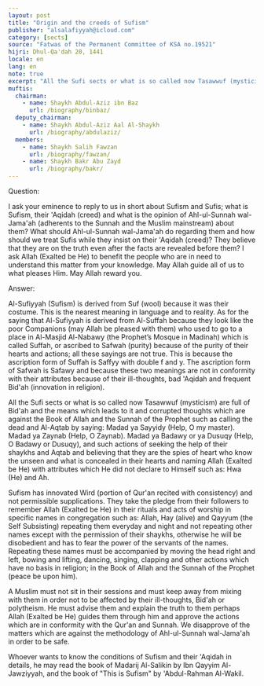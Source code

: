 ```yaml
---
layout: post
title: "Origin and the creeds of Sufism"
publisher: "alsalafiyyah@icloud.com"
category: [sects]
source: "Fatwas of the Permanent Committee of KSA no.19521"
hijri: Dhul-Qa'dah 20, 1441
locale: en
lang: en
note: true
excerpt: "All the Sufi sects or what is so called now Tasawwuf (mysticism) are full of Bid'ah and the means which leads to it and corrupted thoughts which are against the Book of Allah and the Sunnah of the Prophet"
muftis:
  chairman: 
    - name: Shaykh Abdul-Aziz ibn Baz
      url: /biography/binbaz/
  deputy_chairman:
    - name: Shaykh Abdul-Aziz Aal Al-Shaykh
      url: /biography/abdulaziz/
  members: 
    - name: Shaykh Salih Fawzan
      url: /biography/fawzan/
    - name: Shaykh Bakr Abu Zayd
      url: /biography/bakr/
---
```


Question: 

I ask your eminence to reply to us in short about Sufism and Sufis; what is Sufism, their 'Aqidah (creed) and what is the opinion of Ahl-ul-Sunnah wal-Jama'ah (adherents to the Sunnah and the Muslim mainstream) about them? What should Ahl-ul-Sunnah wal-Jama'ah do regarding them and how should we treat Sufis while they insist on their 'Aqidah (creed)? They believe that they are on the truth even after the facts are revealed before them? I ask Allah (Exalted be He) to benefit the people who are in need to understand this matter from your knowledge. May Allah guide all of us to what pleases Him. May Allah reward you. 

Answer: 

Al-Sufiyyah (Sufism) is derived from Suf (wool) because it was their costume. This is the nearest meaning in language and to reality. As for the saying that Al-Sufiyyah is derived from Al-Suffah because they look like the poor Companions (may Allah be pleased with them) who used to go to a place in Al-Masjid Al-Nabawy (the Prophet’s Mosque in Madinah) which is called Suffah, or ascribed to Safwah (purity) because of the purity of their hearts and actions; all these sayings are not true. This is because the ascription form of Suffah is Saffyy with double f and y. The ascription form of Safwah is Safawy and because these two meanings are not in conformity with their attributes because of their ill-thoughts, bad 'Aqidah and frequent Bid'ah (innovation in religion).

All the Sufi sects or what is so called now Tasawwuf (mysticism) are full of Bid'ah and the means which leads to it and corrupted thoughts which are against the Book of Allah and the Sunnah of the Prophet such as calling the dead and Al-Aqtab by saying: Madad ya Sayyidy (Help, O my master). Madad ya Zaynab (Help, O Zaynab). Madad ya Badawy or ya Dusuqy (Help, O Badawy or Dusuqy), and such actions of seeking the help of their shaykhs and Aqtab and believing that they are the spies of heart who know the unseen and what is concealed in their hearts and naming Allah (Exalted be He) with attributes which He did not declare to Himself such as: Hwa (He) and Ah.

Sufism has innovated Wird (portion of Qur'an recited with consistency) and not permissible supplications. They take the pledge from their followers to remember Allah (Exalted be He) in their rituals and acts of worship in specific names in congregation such as: Allah, Hay (alive) and Qayyum (the Self Subsisting) repeating them everyday and night and not repeating other names except with the permission of their shaykhs, otherwise he will be disobedient and has to fear the power of the servants of the names. Repeating these names must be accompanied by moving the head right and left, bowing and lifting, dancing, singing, clapping and other actions which have no basis in religion; in the Book of Allah and the Sunnah of the Prophet (peace be upon him). 

A Muslim must not sit in their sessions and must keep away from mixing with them in order not to be affected by their ill-thoughts, Bid'ah or polytheism. He must advise them and explain the truth to them perhaps Allah (Exalted be He) guides them through him and approve the actions which are in conformity with the Qur'an and Sunnah. We disapprove of the matters which are against the methodology of Ahl-ul-Sunnah wal-Jama'ah in order to be safe. 

Whoever wants to know the conditions of Sufism and their 'Aqidah in details, he may read the book of Madarij Al-Salikin by Ibn Qayyim Al-Jawziyyah, and the book of "This is Sufism" by 'Abdul-Rahman Al-Wakil. 

